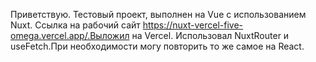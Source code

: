 Приветствую. 
Тестовый проект, выполнен на Vue с использованием Nuxt.
 Ссылка на рабочий сайт https://nuxt-vercel-five-omega.vercel.app/.Выложил на Vercel. Использовал NuxtRouter и useFetch.При необходимости могу повторить то же самое на React.
